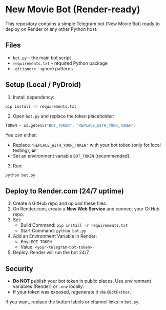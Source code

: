 # New Movie Bot (Render-ready)

This repository contains a simple Telegram bot (New Movie Bot) ready to deploy on Render or any other Python host.

## Files
- `bot.py` - the main bot script
- `requirements.txt` - required Python package
- `.gitignore` - ignore patterns

## Setup (Local / PyDroid)
1. Install dependency:
```
pip install -r requirements.txt
```
2. Open `bot.py` and replace the token placeholder:
```py
TOKEN = os.getenv("BOT_TOKEN", "REPLACE_WITH_YOUR_TOKEN")
```
You can either:
- Replace `"REPLACE_WITH_YOUR_TOKEN"` with your bot token (only for local testing), **or**
- Set an environment variable `BOT_TOKEN` (recommended).

3. Run:
```
python bot.py
```

## Deploy to Render.com (24/7 uptime)
1. Create a GitHub repo and upload these files.
2. On Render.com, create a **New Web Service** and connect your GitHub repo.
3. Set:
   - Build Command: `pip install -r requirements.txt`
   - Start Command: `python bot.py`
4. Add an Environment Variable in Render:
   - Key: `BOT_TOKEN`
   - Value: `<your-telegram-bot-token>`
5. Deploy. Render will run the bot 24/7.

## Security
- **Do NOT** publish your bot token in public places. Use environment variables (Render) or `.env` locally.
- If your token was exposed, regenerate it via `@BotFather`.

If you want, replace the button labels or channel links in `bot.py`.